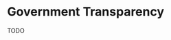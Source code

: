 # Government Transparency

<!--
Abadiânia

https://acessoainformacao.abadiania.go.gov.br/cidadao/informacao/contratos
https://acessoainformacao.abadiania.go.gov.br/cidadao/transparencia/sgservidores
-->

TODO
